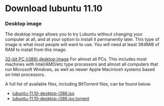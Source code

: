 # Download lubuntu 11.10

### Desktop image
The desktop image allows you to try Lubuntu without changing your computer at all, and at your option to install it permanently later. This type of image is what most people will want to use. You will need at least 384MiB of RAM to install from this image.

[32-bit PC (i386) desktop image](https://archive.org/download/Lubuntu11.10DesktopI386Iso/lubuntu-11.10-desktop-i386.iso)
For almost all PCs. This includes most machines with Intel/AMD/etc type processors and almost all computers that run Microsoft Windows, as well as newer Apple Macintosh systems based on Intel processors.


A full list of available files, including BitTorrent files, can be found below.

* [lubuntu-11.10-desktop-i386.iso](https://archive.org/download/Lubuntu11.10DesktopI386Iso/lubuntu-11.10-desktop-i386.iso)
* [lubuntu-11.10-desktop-i386.iso.torrent](https://archive.org/download/Lubuntu11.10DesktopI386Iso/lubuntu-11.10-desktop-i386.iso.torrent)
